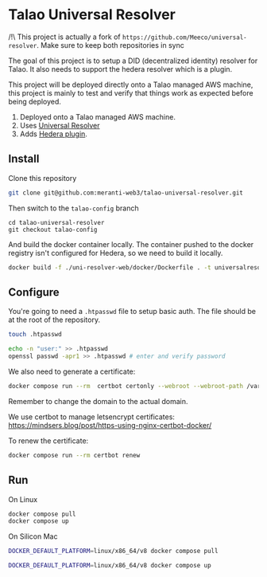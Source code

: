 # Talao Universal Resolver

/!\ This project is actually a fork of `https://github.com/Meeco/universal-resolver`. Make sure to keep both repositories in sync

The goal of this project is to setup a DID (decentralized identity) resolver for Talao.
It also needs to support the hedera resolver which is a plugin.

This project will be deployed directly onto a Talao managed AWS machine, this project is mainly to test and verify that things work as expected before being deployed.

1. Deployed onto a Talao managed AWS machine.
2. Uses [Universal Resolver](https://github.com/decentralized-identity/universal-resolver/blob/main/README.md)
3. Adds [Hedera plugin](https://github.com/Meeco/hedera-did-universal-resolver-driver).

## Install

Clone this repository

```sh
git clone git@github.com:meranti-web3/talao-universal-resolver.git
```

Then switch to the `talao-config` branch

```
cd talao-universal-resolver
git checkout talao-config
```

And build the docker container locally. The container pushed to the docker registry isn't configured for Hedera, so we need to build it locally.

```sh
docker build -f ./uni-resolver-web/docker/Dockerfile . -t universalresolver/uni-resolver-web
```

## Configure

You're going to need a `.htpasswd` file to setup basic auth. The file should be at the root of the repository.

```sh
touch .htpasswd
```

```sh
echo -n "user:" >> .htpasswd
openssl passwd -apr1 >> .htpasswd # enter and verify password
```

We also need to generate a certificate:

```sh
docker compose run --rm  certbot certonly --webroot --webroot-path /var/www/certbot/ -d altme.io
```

Remember to change the domain to the actual domain.

We use certbot to manage letsencrypt certificates: https://mindsers.blog/post/https-using-nginx-certbot-docker/

To renew the certificate:

```sh
docker compose run --rm certbot renew
```

## Run

On Linux

```sh
docker compose pull
docker compose up
```

On Silicon Mac

```sh
DOCKER_DEFAULT_PLATFORM=linux/x86_64/v8 docker compose pull
```

```sh
DOCKER_DEFAULT_PLATFORM=linux/x86_64/v8 docker compose up
```
